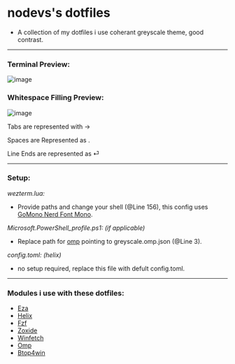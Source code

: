 # nodevs's dotfiles
- A collection of my dotfiles i use coherant greyscale theme, good contrast.

---

### Terminal Preview:

![image](https://github.com/user-attachments/assets/f6b293b8-655e-4947-9a24-60cafa274ee9)

### Whitespace Filling Preview:

![image](https://github.com/user-attachments/assets/29e469c5-6318-4949-9d79-7f1fb36ac7fc)

Tabs are represented with →

Spaces are Represented as .

Line Ends are represented as ⏎

---

### Setup:
_wezterm.lua:_
- Provide paths and change your shell (@Line 156), this config uses [GoMono Nerd Font Mono](https://www.nerdfonts.com/font-downloads).

_Microsoft.PowerShell_profile.ps1: (if applicable)_
- Replace path for [omp](https://ohmyposh.dev) pointing to greyscale.omp.json (@Line 3). 

_config.toml: (helix)_
- no setup required, replace this file with defult config.toml.

---

### Modules i use with these dotfiles:

- [Eza](github.com/search?q=eza&type=repositories)
- [Helix](https://docs.helix-editor.com/install.html)
- [Fzf](https://github.com/junegunn/fzf)
- [Zoxide](https://github.com/ajeetdsouza/zoxide)
- [Winfetch](https://github.com/lptstr/winfetch)
- [Omp](https://ohmyposh.dev)
- [Btop4win](https://github.com/aristocratos/btop4win)









